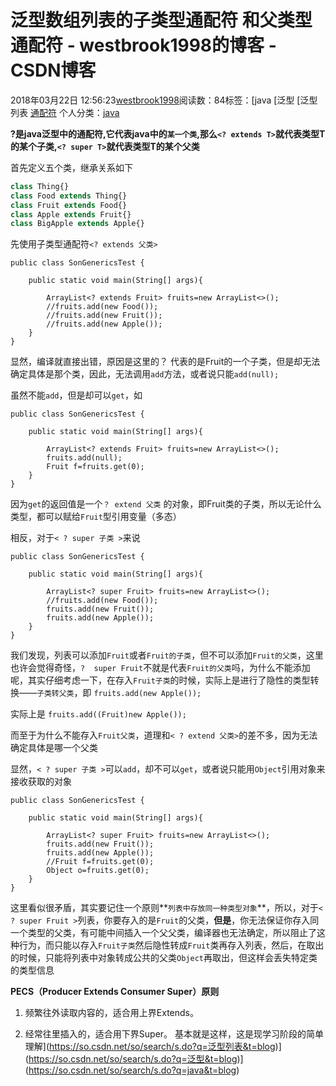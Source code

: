 # 泛型数组列表的子类型通配符 和父类型通配符 - westbrook1998的博客 - CSDN博客





2018年03月22日 12:56:23[westbrook1998](https://me.csdn.net/westbrook1998)阅读数：84标签：[java																[泛型																[泛型列表																[通配符](https://so.csdn.net/so/search/s.do?q=通配符&t=blog)
个人分类：[java](https://blog.csdn.net/westbrook1998/article/category/7459913)





**?是java泛型中的通配符,它代表java中的`某一个类`,那么`<? extends T>`就代表类型T的某个子类,`<? super T>`就代表类型T的某个父类**

首先定义五个类，继承关系如下

```php
class Thing{}
class Food extends Thing{}
class Fruit extends Food{}
class Apple extends Fruit{}
class BigApple extends Apple{}
```

先使用子类型通配符`<? extends 父类>`

```
public class SonGenericsTest {

    public static void main(String[] args){

        ArrayList<? extends Fruit> fruits=new ArrayList<>();
        //fruits.add(new Food());
        //fruits.add(new Fruit());
        //fruits.add(new Apple());
    }
}
```

显然，编译就直接出错，原因是这里的？ 代表的是Fruit的一个子类，但是却无法确定具体是那个类，因此，无法调用`add`方法，或者说只能`add(null);`

虽然不能`add`，但是却可以`get`，如

```
public class SonGenericsTest {

    public static void main(String[] args){

        ArrayList<? extends Fruit> fruits=new ArrayList<>();
        fruits.add(null);
        Fruit f=fruits.get(0);
    }
}
```

因为`get`的返回值是一个`？ extend 父类` 的对象，即Fruit类的子类，所以无论什么类型，都可以赋给`Fruit`型引用变量（多态）

相反，对于`< ? super 子类 >`来说

```
public class SonGenericsTest {

    public static void main(String[] args){

        ArrayList<? super Fruit> fruits=new ArrayList<>();
        //fruits.add(new Food());
        fruits.add(new Fruit());
        fruits.add(new Apple());
    }
}
```

我们发现，列表可以添加`Fruit`或者`Fruit的子类`，但不可以添加`Fruit的父类`，这里也许会觉得奇怪，`?  super Fruit`不就是代表`Fruit的父类`吗，为什么不能添加呢，其实仔细考虑一下，在存入`Fruit子类`的时候，实际上是进行了隐性的类型转换——`子类转父类`，即 
`fruits.add(new Apple());`

实际上是 
`fruits.add((Fruit)new Apple());`

而至于为什么不能存入`Fruit父类`，道理和`< ? extend 父类>`的差不多，因为无法确定具体是哪一个父类 

显然，`< ? super 子类 >`可以`add`，却不可以`get`，或者说只能用`Object`引用对象来接收获取的对象
```
public class SonGenericsTest {

    public static void main(String[] args){

        ArrayList<? super Fruit> fruits=new ArrayList<>();
        fruits.add(new Fruit());
        fruits.add(new Apple());
        //Fruit f=fruits.get(0);
        Object o=fruits.get(0);
    }
}
```

这里看似很矛盾，其实要记住一个原则**`列表中存放同一种类型对象`**，所以，对于`< ? super Fruit >`列表，你要存入的是`Fruit`的父类，**但是**，你无法保证你存入同一个类型的父类，有可能中间插入一个父父类，编译器也无法确定，所以阻止了这种行为，而只能以存入`Fruit子类`然后隐性转成`Fruit`类再存入列表，然后，在取出的时候，只能将列表中对象转成公共的父类`Object`再取出，但这样会丢失特定类的类型信息

**PECS（Producer Extends Consumer Super）原则**

1. 频繁往外读取内容的，适合用上界Extends。 

2. 经常往里插入的，适合用下界Super。
基本就是这样，这是现学习阶段的简单理解](https://so.csdn.net/so/search/s.do?q=泛型列表&t=blog)](https://so.csdn.net/so/search/s.do?q=泛型&t=blog)](https://so.csdn.net/so/search/s.do?q=java&t=blog)




